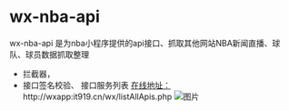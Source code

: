 # wx-nba-api
wx-nba-api 是为nba小程序提供的api接口、抓取其他网站NBA新闻直播、球队、球员数据抓取整理
* 拦截器，
* 接口签名校验、
接口服务列表
[在线地址：](http://wxapp:it919.cn/wx/listAllApis.php)
http://wxapp:it919.cn/wx/listAllApis.php
![图片](https://dn-coding-net-production-pp.qbox.me/e4eb4eaf-bf92-4455-afce-a8650a2d8ccb.png)
